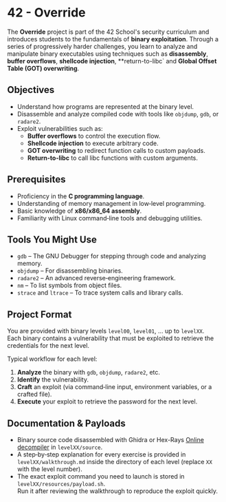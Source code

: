 # 42 - Override

The **Override** project is part of the 42 School's security curriculum and introduces students to the fundamentals of **binary exploitation**. Through a series of progressively harder challenges, you learn to analyze and manipulate binary executables using techniques such as **disassembly**, **buffer overflows**, **shellcode injection**, **return-to-libc` and **Global Offset Table (GOT) overwriting**.

## Objectives

- Understand how programs are represented at the binary level.
- Disassemble and analyze compiled code with tools like `objdump`, `gdb`, or `radare2`.
- Exploit vulnerabilities such as:
  - **Buffer overflows** to control the execution flow.
  - **Shellcode injection** to execute arbitrary code.
  - **GOT overwriting** to redirect function calls to custom payloads.
  - **Return-to-libc** to call libc functions with custom arguments.

## Prerequisites

- Proficiency in the **C programming language**.
- Understanding of memory management in low‑level programming.
- Basic knowledge of **x86/x86_64 assembly**.
- Familiarity with Linux command‑line tools and debugging utilities.

## Tools You Might Use

- `gdb` – The GNU Debugger for stepping through code and analyzing memory.
- `objdump` – For disassembling binaries.
- `radare2` – An advanced reverse‑engineering framework.
- `nm` – To list symbols from object files.
- `strace` and `ltrace` – To trace system calls and library calls.

## Project Format

You are provided with binary levels `level00`, `level01`, … up to `levelXX`.  
Each binary contains a vulnerability that must be exploited to retrieve the credentials for the next level.

Typical workflow for each level:

1. **Analyze** the binary with `gdb`, `objdump`, `radare2`, etc.
2. **Identify** the vulnerability.
3. **Craft** an exploit (via command‑line input, environment variables, or a crafted file).
4. **Execute** your exploit to retrieve the password for the next level.

## Documentation & Payloads

- Binary source code disassembled with Ghidra or Hex-Rays [Online decompiler](https://dogbolt.org/) in `levelXX/source`.
- A step‑by‑step explanation for every exercise is provided in  
  `levelXX/walkthrough.md` inside the directory of each level (replace `XX` with the level number).
- The exact exploit command you need to launch is stored in  
  `levelXX/resources/payload.sh`.  
  Run it after reviewing the walkthrough to reproduce the exploit quickly.
